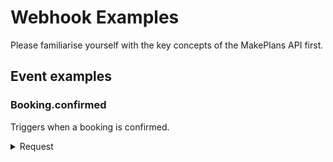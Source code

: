 # Webhook Examples

Please familiarise yourself with the key concepts of the MakePlans API first.

## Event examples

### Booking.confirmed

Triggers when a booking is confirmed.

<details>
<summary>Request</summary>

```http
POST https://example.org/makeplans-events
Content-Type: application/json; charset=utf-8
User-Agent: MakePlans API
X-MakePlans-Signature: sha256=foobar
```

```json
{
  "event": "booking.confirmed",
  "idempotency_id": "0fc2da72-670f-48d8-98e8-dd181c85c2ee",
  "generated_at": "2024-12-04T12:27:53+01:00",
  "performed_by": {"user": {"id": 1337, "name": "Mr Smith"}},
  "data": {
    "object": "booking",
    "id": 1,
    "booking": {
      "booked_from": "2012-09-29T07:00:00+02:00",
      "booked_to": "2012-09-29T08:00:00+02:00",
      "created_at": "2012-09-20T15:34:16+02:00",
      "custom_data": null,
      "count": 1,
      "expires_at": null,
      "external_id": null,
      "id": 1,
      "notes": "Very handsome customer",
      "person_id": 1,
      "resource_id": 1,
      "service_id": 1,
      "state": "confirmed",
      "status": null,
      "updated_at": "2012-09-20T15:34:16+02:00"
    }
  }
}
```
</details>